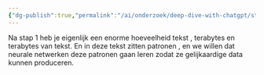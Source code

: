 ```yaml
---
{"dg-publish":true,"permalink":"/ai/onderzoek/deep-dive-with-chatgpt/stap-2/","created":"2025-02-19T21:06:02.943+01:00","updated":"2025-03-12T14:44:32.539+01:00"}
---
```



Na stap 1 heb je eigenlijk een enorme hoeveelheid tekst , terabytes en terabytes van tekst.
En in deze tekst zitten patronen , en we willen dat neurale netwerken deze patronen gaan leren zodat ze gelijkaardige data kunnen produceren.